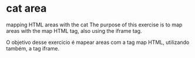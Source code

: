 # cat area
 mapping HTML areas with the cat
 The purpose of this exercise is to map areas with the map HTML tag, also using the iframe tag.
 
 O objetivo desse exercicio é mapear areas com a tag map HTML, utilizando também, a tag iframe. 
